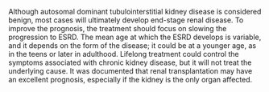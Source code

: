Although autosomal dominant tubulointerstitial kidney disease is considered benign, most cases will ultimately develop end-stage renal disease. To improve the prognosis, the treatment should focus on slowing the progression to ESRD. The mean age at which the ESRD develops is variable, and it depends on the form of the disease; it could be at a younger age, as in the teens or later in adulthood. Lifelong treatment could control the symptoms associated with chronic kidney disease, but it will not treat the underlying cause. It was documented that renal transplantation may have an excellent prognosis, especially if the kidney is the only organ affected.